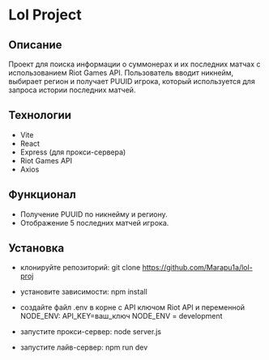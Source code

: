 # Lol Project

## Описание
Проект для поиска информации о суммонерах и их последних матчах с использованием Riot Games API. 
Пользователь вводит никнейм, выбирает регион и получает PUUID игрока, который используется для запроса истории последних матчей.

## Технологии
- Vite
- React
- Express (для прокси-сервера)
- Riot Games API
- Axios

## Функционал
- Получение PUUID по никнейму и региону.
- Отображение 5 последних матчей игрока.

## Установка
- клонируйте репозиторий: git clone https://github.com/Marapu1a/lol-proj
- установите зависимости: npm install
- cоздайте файл .env в корне с API ключом Riot API и переменной NODE_ENV: 
    API_KEY=ваш_ключ
    NODE_ENV = development
    
- запустите прокси-сервер: node server.js
- запустите лайв-сервер: npm run dev